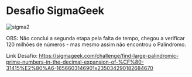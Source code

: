 <h1>Desafio SigmaGeek</h1>

![sigma2](https://user-images.githubusercontent.com/82708618/192053089-c19861e8-8741-45d3-8587-5ab8aa2efcbe.png)

OBS: Não conclui a segunda etapa pela falta de tempo, chegou a verificar 120 milhões de números - mas mesmo assim não encontrou o Palindromo.

Link Desafio: https://sigmageek.com/challenge/find-large-palindromic-prime-numbers-in-the-decimal-expansion-of-%CF%80-31415%E2%80%A6-1656603146901x235034290182684670
